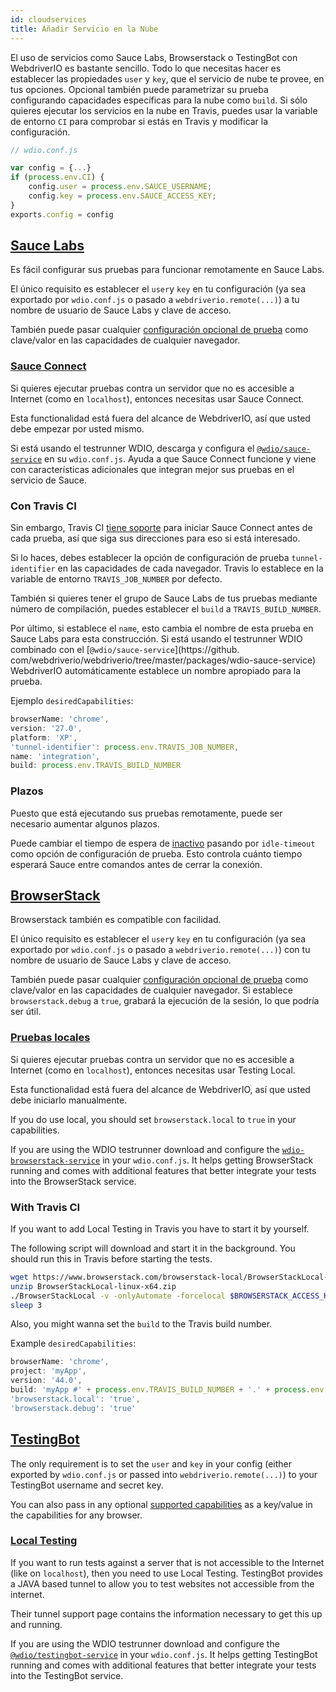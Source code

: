 ```yaml
---
id: cloudservices
title: Añadir Servicio en la Nube
---
```


El uso de servicios como Sauce Labs, Browserstack o TestingBot con WebdriverIO es bastante sencillo. Todo lo que necesitas hacer es establecer las propiedades `user` y `key`, que el servicio de nube te provee, en tus opciones. Opcional también puede parametrizar su prueba configurando capacidades específicas para la nube como `build`. Si sólo quieres ejecutar los servicios en la nube en Travis, puedes usar la variable de entorno `CI` para comprobar si estás en Travis y modificar la configuración.

```js
// wdio.conf.js

var config = {...}
if (process.env.CI) {
    config.user = process.env.SAUCE_USERNAME;
    config.key = process.env.SAUCE_ACCESS_KEY;
}
exports.config = config
```

## [Sauce Labs](https://saucelabs.com/)

Es fácil configurar sus pruebas para funcionar remotamente en Sauce Labs.

El único requisito es establecer el `user`y `key` en tu configuración (ya sea exportado por `wdio.conf.js` o pasado a `webdriverio.remote(...)`) a tu nombre de usuario de Sauce Labs y clave de acceso.

También puede pasar cualquier [configuración opcional de prueba](https://docs.saucelabs.com/reference/test-configuration/#webdriver-api) como clave/valor en las capacidades de cualquier navegador.

### [Sauce Connect](https://wiki.saucelabs.com/display/DOCS/Sauce+Connect+Proxy)

Si quieres ejecutar pruebas contra un servidor que no es accesible a Internet (como en `localhost`), entonces necesitas usar Sauce Connect.

Esta functionalidad está fuera del alcance de WebdriverIO, así que usted debe empezar por usted mismo.

Si está usando el testrunner WDIO, descarga y configura el [`@wdio/sauce-service`](https://github.com/webdriverio/webdriverio/tree/master/packages/wdio-sauce-service) en su `wdio.conf.js`. Ayuda a que Sauce Connect funcione y viene con características adicionales que integran mejor sus pruebas en el servicio de Sauce.

### Con Travis CI

Sin embargo, Travis CI [tiene soporte](http://docs.travis-ci.com/user/sauce-connect/#Setting-up-Sauce-Connect) para iniciar Sauce Connect antes de cada prueba, así que siga sus direcciones para eso si está interesado.

Si lo haces, debes establecer la opción de configuración de prueba `tunnel-identifier` en las capacidades de cada navegador. Travis lo establece en la variable de entorno `TRAVIS_JOB_NUMBER` por defecto.

También si quieres tener el grupo de Sauce Labs de tus pruebas mediante número de compilación, puedes establecer el `build` a `TRAVIS_BUILD_NUMBER`.

Por último, si establece el `name`, esto cambia el nombre de esta prueba en Sauce Labs para esta construcción. Si está usando el testrunner WDIO combinado con el [`@wdio/sauce-service`](https://github. com/webdriverio/webdriverio/tree/master/packages/wdio-sauce-service) WebdriverIO automáticamente establece un nombre apropiado para la prueba.

Ejemplo `desiredCapabilities`:

```javascript
browserName: 'chrome',
version: '27.0',
platform: 'XP',
'tunnel-identifier': process.env.TRAVIS_JOB_NUMBER,
name: 'integration',
build: process.env.TRAVIS_BUILD_NUMBER
```

### Plazos

Puesto que está ejecutando sus pruebas remotamente, puede ser necesario aumentar algunos plazos.

Puede cambiar el tiempo de espera de [inactivo](https://docs.saucelabs.com/reference/test-configuration/#idle-test-timeout) pasando por `idle-timeout` como opción de configuración de prueba. Esto controla cuánto tiempo esperará Sauce entre comandos antes de cerrar la conexión.

## [BrowserStack](https://www.browserstack.com/)

Browserstack también es compatible con facilidad.

El único requisito es establecer el `user`y `key` en tu configuración (ya sea exportado por `wdio.conf.js` o pasado a `webdriverio.remote(...)`) con tu nombre de usuario de Sauce Labs y clave de acceso.

También puede pasar cualquier [configuración opcional de prueba](https://www.browserstack.com/automate/capabilities) como clave/valor en las capacidades de cualquier navegador. Si establece `browserstack.debug` a `true`, grabará la ejecución de la sesión, lo que podría ser útil.

### [Pruebas locales](https://www.browserstack.com/local-testing#command-line)

Si quieres ejecutar pruebas contra un servidor que no es accesible a Internet (como en `localhost`), entonces necesitas usar Testing Local.

Esta functionalidad está fuera del alcance de WebdriverIO, así que usted debe iniciarlo manualmente.

If you do use local, you should set `browserstack.local` to `true` in your capabilities.

If you are using the WDIO testrunner download and configure the [`wdio-browserstack-service`](https://github.com/itszero/wdio-browserstack-service) in your `wdio.conf.js`. It helps getting BrowserStack running and comes with additional features that better integrate your tests into the BrowserStack service.

### With Travis CI

If you want to add Local Testing in Travis you have to start it by yourself.

The following script will download and start it in the background. You should run this in Travis before starting the tests.

```bash
wget https://www.browserstack.com/browserstack-local/BrowserStackLocal-linux-x64.zip
unzip BrowserStackLocal-linux-x64.zip
./BrowserStackLocal -v -onlyAutomate -forcelocal $BROWSERSTACK_ACCESS_KEY &
sleep 3
```

Also, you might wanna set the `build` to the Travis build number.

Example `desiredCapabilities`:

```javascript
browserName: 'chrome',
project: 'myApp',
version: '44.0',
build: 'myApp #' + process.env.TRAVIS_BUILD_NUMBER + '.' + process.env.TRAVIS_JOB_NUMBER,
'browserstack.local': 'true',
'browserstack.debug': 'true'
```

## [TestingBot](https://testingbot.com/)

The only requirement is to set the `user` and `key` in your config (either exported by `wdio.conf.js` or passed into `webdriverio.remote(...)`) to your TestingBot username and secret key.

You can also pass in any optional [supported capabilities](https://testingbot.com/support/other/test-options) as a key/value in the capabilities for any browser.

### [Local Testing](https://testingbot.com/support/other/tunnel)

If you want to run tests against a server that is not accessible to the Internet (like on `localhost`), then you need to use Local Testing. TestingBot provides a JAVA based tunnel to allow you to test websites not accessible from the internet.

Their tunnel support page contains the information necessary to get this up and running.

If you are using the WDIO testrunner download and configure the [`@wdio/testingbot-service`](https://github.com/webdriverio/webdriverio/tree/master/packages/wdio-testingbot-service) in your `wdio.conf.js`. It helps getting TestingBot running and comes with additional features that better integrate your tests into the TestingBot service.